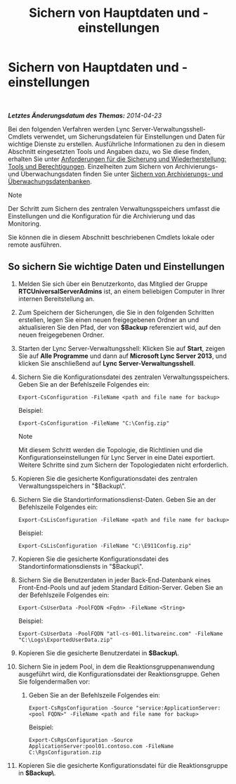 ﻿---
title: Sichern von Hauptdaten und -einstellungen
TOCTitle: Sichern von Hauptdaten und -einstellungen
ms:assetid: 278bc95a-7b8d-4e01-a872-a844830459de
ms:mtpsurl: https://technet.microsoft.com/de-de/library/Hh202170(v=OCS.15)
ms:contentKeyID: 52056309
ms.date: 05/19/2016
mtps_version: v=OCS.15
ms.translationtype: HT
---

# Sichern von Hauptdaten und -einstellungen

 

_**Letztes Änderungsdatum des Themas:** 2014-04-23_

Bei den folgenden Verfahren werden Lync Server-Verwaltungsshell-Cmdlets verwendet, um Sicherungsdateien für Einstellungen und Daten für wichtige Dienste zu erstellen. Ausführliche Informationen zu den in diesem Abschnitt eingesetzten Tools und Angaben dazu, wo Sie diese finden, erhalten Sie unter [Anforderungen für die Sicherung und Wiederherstellung: Tools und Berechtigungen](lync-server-2013-backup-and-restoration-requirements-tools-and-permissions.md). Einzelheiten zum Sichern von Archivierungs- und Überwachungsdaten finden Sie unter [Sichern von Archivierungs- und Überwachungsdatenbanken](lync-server-2013-backing-up-archiving-and-monitoring-databases.md).


> [!NOTE]
> Der Schritt zum Sichern des zentralen Verwaltungsspeichers umfasst die Einstellungen und die Konfiguration für die Archivierung und das Monitoring.



Sie können die in diesem Abschnitt beschriebenen Cmdlets lokale oder remote ausführen.

## So sichern Sie wichtige Daten und Einstellungen

1.  Melden Sie sich über ein Benutzerkonto, das Mitglied der Gruppe **RTCUniversalServerAdmins** ist, an einem beliebigen Computer in Ihrer internen Bereitstellung an.

2.  Zum Speichern der Sicherungen, die Sie in den folgenden Schritten erstellen, legen Sie einen neuen freigegebenen Ordner an und aktualisieren Sie den Pfad, der von **$Backup** referenziert wid, auf den neuen freigegebenen Ordner.

3.  Starten der Lync Server-Verwaltungsshell: Klicken Sie auf **Start**, zeigen Sie auf **Alle Programme** und dann auf **Microsoft Lync Server 2013**, und klicken Sie anschließend auf **Lync Server-Verwaltungsshell**.

4.  Sichern Sie die Konfigurationsdatei des zentralen Verwaltungsspeichers. Geben Sie an der Befehlszeile Folgendes ein:
    
        Export-CsConfiguration -FileName <path and file name for backup>
    
    Beispiel:
    
        Export-CsConfiguration -FileName "C:\Config.zip"
    

    > [!NOTE]
    > Mit diesem Schritt werden die Topologie, die Richtlinien und die Konfigurationseinstellungen für Lync Server in eine Datei exportiert. Weitere Schritte sind zum Sichern der Topologiedaten nicht erforderlich.



5.  Kopieren Sie die gesicherte Konfigurationsdatei des zentralen Verwaltungsspeichers in "$Backup\\".

6.  Sichern Sie die Standortinformationsdienst-Daten. Geben Sie an der Befehlszeile Folgendes ein:
    
        Export-CsLisConfiguration -FileName <path and file name for backup>
    
    Beispiel:
    
        Export-CsLisConfiguration -FileName "C:\E911Config.zip"

7.  Kopieren Sie die gesicherte Konfigurationsdatei des Standortinformationsdiensts in "$Backup\\".

8.  Sichern Sie die Benutzerdaten in jeder Back-End-Datenbank eines Front-End-Pools und auf jedem Standard Edition-Server. Geben Sie an der Befehlszeile Folgendes ein:
    
        Export-CsUserData -PoolFQDN <Fqdn> -FileName <String>
    
    Beispiel:
    
        Export-CsUserData -PoolFQDN "atl-cs-001.litwareinc.com" -FileName "C:\Logs\ExportedUserData.zip"

9.  Kopieren Sie die gesicherte Benutzerdatei in **$Backup\\**.

10. Sichern Sie in jedem Pool, in dem die Reaktionsgruppenanwendung ausgeführt wird, die Konfigurationsdatei der Reaktionsgruppe. Gehen Sie folgendermaßen vor:
    
    1.  Geben Sie an der Befehlszeile Folgendes ein:
        
            Export-CsRgsConfiguration -Source "service:ApplicationServer:<pool FQDN>" -FileName <path and file name for backup>
        
        Beispiel:
        
            Export-CsRgsConfiguration -Source ApplicationServer:pool01.contoso.com -FileName C:\RgsConfiguration.zip

11. Kopieren Sie die gesicherte Konfigurationsdatei für die Reaktionsgruppe in **$Backup\\**.


